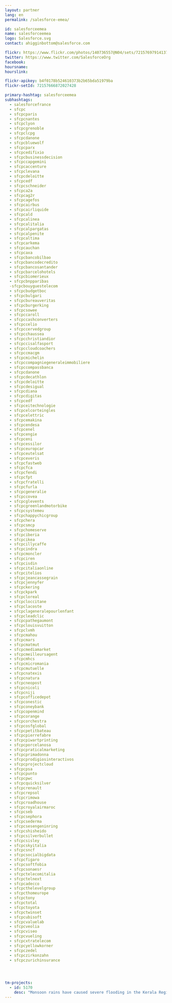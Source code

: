```yaml
---
layout: partner
lang: en
permalink: /salesforce-emea/

id: salesforceemea
name: salesforceemea
logo: Salesforce.svg
contact: ahigginbottom@salesforce.com

flickr: https://www.flickr.com/photos/140736557@N04/sets/72157697914137314/
twitter: https://www.twitter.com/SalesforceOrg
facebook:
hoursname:
hourslink:

flickr-apikey: b4f0178b524610373b2b65bda51979ba
flickr-setId: 72157666872027428

primary-hashtag: salesforceemea
subhashtags:
  - salesforcefrance
  - sfcpc
  - sfcpcparis
  - sfcpcnantes
  - sfcpclyon
  - sfcpcgrenoble
  - sfcpclcpg
  - sfcpcdanone
  - sfcpcbluewolf
  - sfcpcparx
  - sfcpcedifixio
  - sfcpcbusinessdecision
  - sfcpccapgemini
  - sfcpcaccenture
  - sfcpclevana
  - sfcpcdeloitte
  - sfcpcedf
  - sfcpcschneider
  - sfcpca2a
  - sfcpcag2r
  - sfcpcagefos
  - sfcpcairbus
  - sfcpcairliquide
  - sfcpcald
  - sfcpcalinea
  - sfcpcalitalia
  - sfcpcalpargatas
  - sfcpcalpenite
  - sfcpcaltima
  - sfcpcarkema
  - sfcpcauchan
  - sfcpcaxa
  - sfcpcbancobilbao
  - sfcpcbancodecredito
  - sfcpcbancosantander
  - sfcpcbarcelohotels
  - sfcpcbiomerieux
  - sfcpcbnpparibas
  -sfcpcbouyguestelecom
  - sfcpcbudgetboc
  - sfcpcbulgari
  - sfcpcbureauveritas
  - sfcpcburgerking
  - sfcpcsowee
  - sfcpccaroll
  - sfcpccashconverters
  - sfcpccelio
  - sfcpccervedgroup
  - sfcpcchaussea
  - sfcpcchristiandior
  - sfcpccisalfasport
  - sfcpccloudcoachers
  - sfcpccmacgm
  - sfcpcmichelin
  - sfcpccompagniegeneraleimmobiliere
  - sfcpccompassbanca
  - sfcpcdanone
  - sfcpcdecathlon
  - sfcpcdeloitte
  - sfcpcdesigual
  - sfcpcdiana
  - sfcpcdigitas
  - sfcpcedf
  - sfcpceitechnologie
  - sfcpcelcorteingles
  - sfcpcelettric
  - sfcpcemakina
  - sfcpcendesa
  - sfcpcenel
  - sfcpcengie
  - sfcpceni
  - sfcpcessilor
  - sfcpceuropcar
  - sfcpceutelsat
  - sfcpceveris
  - sfcpcfastweb
  - sfcpcfca
  - sfcpcfendi
  - sfcpcfpt
  - sfcpcfratelli
  - sfcpcfurla
  - sfcpcgeneralie
  - sfcpccovea
  - sfcpcglevents
  - sfcpcgreenlandmotorbike
  - sfcpcsystemeu
  - sfcpchappychicgroup
  - sfcpchera
  - sfcpcsmcp
  - sfcpchomeserve
  - sfcpciberia
  - sfcpcikea
  - sfcpcillycaffe
  - sfcpcindra
  - sfcpcmoncler
  - sfcpciren
  - sfcpcisdin
  - sfcpcitaliaonline
  - sfcpcitelios
  - sfcpcjeancassegrain
  - sfcpcjennyfer
  - sfcpckering
  - sfcpckpark
  - sfcpcloreal
  - sfcpcloccitane
  - sfcpclacoste
  - sfcpclageneralepourlenfant
  - sfcpcleadclic
  - sfcpcpathegaumont
  - sfcpclouisvuitton
  - sfcpclvmh
  - sfcpcmahou
  - sfcpcmars
  - sfcpcmatmut
  - sfcpcmediamarket
  - sfcpcmeilleursagent
  - sfcpcmhcs
  - sfcpcmicromania
  - sfcpcmutuelle
  - sfcpcnatexis
  - sfcpcnatura
  - sfcpcneopost
  - sfcpcnicoli
  - sfcpcniji
  - sfcpcofficedepot
  - sfcpconestic
  - sfcpconeybank
  - sfcpcopenmind
  - sfcpcorange
  - sfcpcorchestra
  - sfcpcosfglobal
  - sfcpcpetitbateau
  - sfcpcpierrefabre
  - sfcpcpiwartprinting
  - sfcpcporcelanosa
  - sfcpcpraticalmarketing
  - sfcpcprimadonna
  - sfcpcprodigiosinteractivos
  - sfcpcprojectcloud
  - sfcpcpsa
  - sfcpcpunto
  - sfcpcpwc
  - sfcpcquicksilver
  - sfcpcrenault
  - sfcpcrepsol
  - sfcpcrimowa
  - sfcpcroadhouse
  - sfcpcroyalairmaroc
  - sfcpcseb
  - sfcpcsephora
  - sfcpcsederma
  - sfcpcsesengeninring
  - sfcpcshisheido
  - sfcpcsilverbullet
  - sfcpcsisley
  - sfcpcskyitalia
  - sfcpcsncf
  - sfcpcsocialbigdata
  - sfcpcfigaro
  - sfcpcsoftfobia
  - sfcpcsonaesr
  - sfcpctelecomitalia
  - sfcpctelnext
  - sfcpcadecco
  - sfcpcthelevelgroup
  - sfcpcthomeurope
  - sfcpctony
  - sfcpctotal
  - sfcpctoyota
  - sfcpctwinset
  - sfcpcubisoft
  - sfcpcvaluelab
  - sfcpcveolia
  - sfcpcviseo
  - sfcpcvueling
  - sfcpcxtratelecom
  - sfcpcyellowkorner
  - sfcpczedel
  - sfcpczirkonzahn
  - sfcpczurichinsurance




tm-projects:
  - id: 5170
    desc: "Monsoon rains have caused severe flooding in the Kerala Region of India. Your help is needed to map affect areas so aid agencies and local responders can better assist in the recovery. HOT has received request of local expert mappers and people doing online coordinated mapping, as well as many people who want to contribute map data asking how to improve and add to OSM data."
---
```


